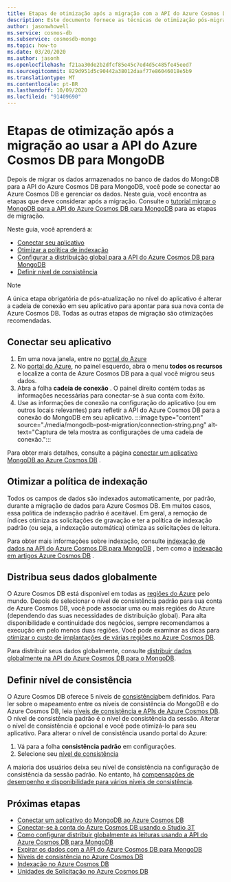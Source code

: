 ```yaml
---
title: Etapas de otimização após a migração com a API do Azure Cosmos DB para MongoDB
description: Este documento fornece as técnicas de otimização pós-migração do MongoDB para a APi de Azure Cosmos DB para o Mongo DB.
author: jasonwhowell
ms.service: cosmos-db
ms.subservice: cosmosdb-mongo
ms.topic: how-to
ms.date: 03/20/2020
ms.author: jasonh
ms.openlocfilehash: f21aa30de2b2dfcf85e45c7ed4d5c485fe45eed7
ms.sourcegitcommit: 829d951d5c90442a38012daaf77e86046018e5b9
ms.translationtype: MT
ms.contentlocale: pt-BR
ms.lasthandoff: 10/09/2020
ms.locfileid: "91409690"
---
```

# <a name="post-migration-optimization-steps-when-using-azure-cosmos-dbs-api-for-mongodb"></a>Etapas de otimização após a migração ao usar a API do Azure Cosmos DB para MongoDB

Depois de migrar os dados armazenados no banco de dados do MongoDB para a API do Azure Cosmos DB para MongoDB, você pode se conectar ao Azure Cosmos DB e gerenciar os dados. Neste guia, você encontra as etapas que deve considerar após a migração. Consulte o [tutorial migrar o MongoDB para a API do Azure Cosmos DB para MongoDB](../dms/tutorial-mongodb-cosmos-db.md) para as etapas de migração.

Neste guia, você aprenderá a:

- [Conectar seu aplicativo](#connect-your-application)
- [Otimizar a política de indexação](#optimize-the-indexing-policy)
- [Configurar a distribuição global para a API do Azure Cosmos DB para MongoDB](#globally-distribute-your-data)
- [Definir nível de consistência](#set-consistency-level)

> [!NOTE]
> A única etapa obrigatória de pós-atualização no nível do aplicativo é alterar a cadeia de conexão em seu aplicativo para apontar para sua nova conta de Azure Cosmos DB. Todas as outras etapas de migração são otimizações recomendadas.
>

## <a name="connect-your-application"></a>Conectar seu aplicativo

1. Em uma nova janela, entre no [portal do Azure](https://www.portal.azure.com/)
2. No [portal do Azure](https://www.portal.azure.com/), no painel esquerdo, abra o menu **todos os recursos** e localize a conta de Azure Cosmos DB para a qual você migrou seus dados.
3. Abra a folha **cadeia de conexão** . O painel direito contém todas as informações necessárias para conectar-se à sua conta com êxito.
4. Use as informações de conexão na configuração do aplicativo (ou em outros locais relevantes) para refletir a API do Azure Cosmos DB para a conexão do MongoDB em seu aplicativo.
:::image type="content" source="./media/mongodb-post-migration/connection-string.png" alt-text="Captura de tela mostra as configurações de uma cadeia de conexão.":::

Para obter mais detalhes, consulte a página [conectar um aplicativo MongoDB ao Azure Cosmos DB](connect-mongodb-account.md) .

## <a name="optimize-the-indexing-policy"></a>Otimizar a política de indexação

Todos os campos de dados são indexados automaticamente, por padrão, durante a migração de dados para Azure Cosmos DB. Em muitos casos, essa política de indexação padrão é aceitável. Em geral, a remoção de índices otimiza as solicitações de gravação e ter a política de indexação padrão (ou seja, a indexação automática) otimiza as solicitações de leitura.

Para obter mais informações sobre indexação, consulte [indexação de dados na API do Azure Cosmos DB para MongoDB](mongodb-indexing.md) , bem como a [indexação em artigos Azure Cosmos DB](index-overview.md) .

## <a name="globally-distribute-your-data"></a>Distribua seus dados globalmente

O Azure Cosmos DB está disponível em todas as [regiões do Azure](https://azure.microsoft.com/regions/#services) pelo mundo. Depois de selecionar o nível de consistência padrão para sua conta de Azure Cosmos DB, você pode associar uma ou mais regiões do Azure (dependendo das suas necessidades de distribuição global). Para alta disponibilidade e continuidade dos negócios, sempre recomendamos a execução em pelo menos duas regiões. Você pode examinar as dicas para [otimizar o custo de implantações de várias regiões no Azure Cosmos DB](optimize-cost-regions.md).

Para distribuir seus dados globalmente, consulte [distribuir dados globalmente na API do Azure Cosmos DB para o MongoDB](tutorial-global-distribution-mongodb.md).

## <a name="set-consistency-level"></a>Definir nível de consistência

O Azure Cosmos DB oferece 5 níveis de [consistência](consistency-levels.md)bem definidos. Para ler sobre o mapeamento entre os níveis de consistência do MongoDB e do Azure Cosmos DB, leia [níveis de consistência e APIs de Azure Cosmos DB](consistency-levels-across-apis.md). O nível de consistência padrão é o nível de consistência da sessão. Alterar o nível de consistência é opcional e você pode otimizá-lo para seu aplicativo. Para alterar o nível de consistência usando portal do Azure:

1. Vá para a folha **consistência padrão** em configurações.
2. Selecione seu [nível de consistência](consistency-levels.md)

A maioria dos usuários deixa seu nível de consistência na configuração de consistência da sessão padrão. No entanto, há [compensações de desempenho e disponibilidade para vários níveis de consistência](consistency-levels-tradeoffs.md).

## <a name="next-steps"></a>Próximas etapas

* [Conectar um aplicativo do MongoDB ao Azure Cosmos DB](connect-mongodb-account.md)
* [Conectar-se à conta do Azure Cosmos DB usando o Studio 3T](mongodb-mongochef.md)
* [Como configurar distribuir globalmente as leituras usando a API do Azure Cosmos DB para MongoDB](mongodb-readpreference.md)
* [Expirar os dados com a API do Azure Cosmos DB para MongoDB](mongodb-time-to-live.md)
* [Níveis de consistência no Azure Cosmos DB](consistency-levels.md)
* [Indexação no Azure Cosmos DB](index-overview.md)
* [Unidades de Solicitação no Azure Cosmos DB](request-units.md)
